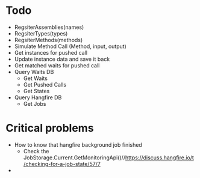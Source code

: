 ﻿# Todo
* RegsiterAssemblies(names)
* RegsiterTypes(types)
* RegsiterMethods(methods)
* Simulate Method Call (Method, input, output)
* Get instances for pushed call
* Update instance data and save it back
* Get matched waits for pushed call
* Query Waits DB
     * Get Waits
     * Get Pushed Calls
     * Get States
* Query Hangfire DB
     * Get Jobs

# Critical problems
* How to know that hangfire background job finished
    * Check the JobStorage.Current.GetMonitoringApi()//https://discuss.hangfire.io/t/checking-for-a-job-state/57/7
* 
